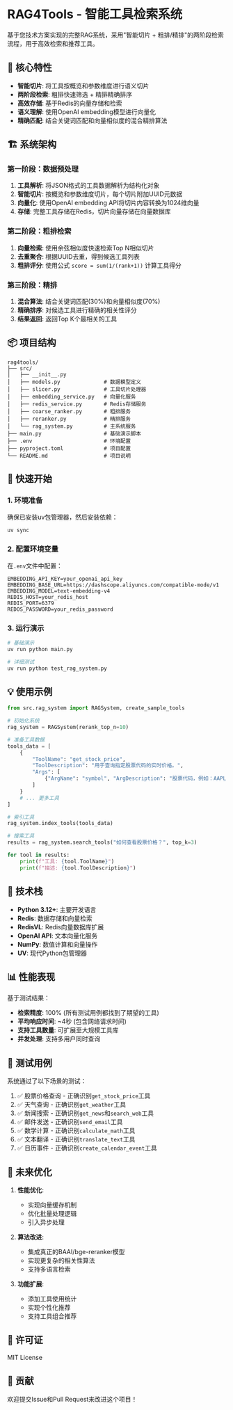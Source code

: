 # RAG4Tools - 智能工具检索系统

基于您技术方案实现的完整RAG系统，采用"智能切片 + 粗排/精排"的两阶段检索流程，用于高效检索和推荐工具。

## 🎯 核心特性

- **智能切片**: 将工具按概览和参数维度进行语义切片
- **两阶段检索**: 粗排快速筛选 + 精排精确排序
- **高效存储**: 基于Redis的向量存储和检索
- **语义理解**: 使用OpenAI embedding模型进行向量化
- **精确匹配**: 结合关键词匹配和向量相似度的混合精排算法

## 🏗️ 系统架构

### 第一阶段：数据预处理
1. **工具解析**: 将JSON格式的工具数据解析为结构化对象
2. **智能切片**: 按概览和参数维度切片，每个切片附加UUID元数据
3. **向量化**: 使用OpenAI embedding API将切片内容转换为1024维向量
4. **存储**: 完整工具存储在Redis，切片向量存储在向量数据库

### 第二阶段：粗排检索
1. **向量检索**: 使用余弦相似度快速检索Top N相似切片
2. **去重聚合**: 根据UUID去重，得到候选工具列表
3. **粗排评分**: 使用公式 `score = sum(1/(rank+1))` 计算工具得分

### 第三阶段：精排
1. **混合算法**: 结合关键词匹配(30%)和向量相似度(70%)
2. **精确排序**: 对候选工具进行精确的相关性评分
3. **结果返回**: 返回Top K个最相关的工具

## 📦 项目结构

```
rag4tools/
├── src/
│   ├── __init__.py
│   ├── models.py              # 数据模型定义
│   ├── slicer.py              # 工具切片处理器
│   ├── embedding_service.py   # 向量化服务
│   ├── redis_service.py       # Redis存储服务
│   ├── coarse_ranker.py       # 粗排服务
│   ├── reranker.py            # 精排服务
│   └── rag_system.py          # 主系统服务
├── main.py                    # 基础演示脚本
├── .env                       # 环境配置
├── pyproject.toml             # 项目配置
└── README.md                  # 项目说明
```

## 🚀 快速开始

### 1. 环境准备

确保已安装uv包管理器，然后安装依赖：

```bash
uv sync
```

### 2. 配置环境变量

在`.env`文件中配置：

```env
EMBEDDING_API_KEY=your_openai_api_key
EMBEDDING_BASE_URL=https://dashscope.aliyuncs.com/compatible-mode/v1
EMBEDDING_MODEL=text-embedding-v4
REDIS_HOST=your_redis_host
REDIS_PORT=6379
REDOS_PASSWORD=your_redis_password
```

### 3. 运行演示

```bash
# 基础演示
uv run python main.py

# 详细测试
uv run python test_rag_system.py
```



## 💡 使用示例

```python
from src.rag_system import RAGSystem, create_sample_tools

# 初始化系统
rag_system = RAGSystem(rerank_top_n=10)

# 准备工具数据
tools_data = [
    {
        "ToolName": "get_stock_price",
        "ToolDescription": "用于查询指定股票代码的实时价格。",
        "Args": [
            {"ArgName": "symbol", "ArgDescription": "股票代码，例如：AAPL、MSFT。"}
        ]
    }
    # ... 更多工具
]

# 索引工具
rag_system.index_tools(tools_data)

# 搜索工具
results = rag_system.search_tools("如何查看股票价格？", top_k=3)

for tool in results:
    print(f"工具: {tool.ToolName}")
    print(f"描述: {tool.ToolDescription}")
```

## 🔧 技术栈

- **Python 3.12+**: 主要开发语言
- **Redis**: 数据存储和向量检索
- **RedisVL**: Redis向量数据库扩展
- **OpenAI API**: 文本向量化服务
- **NumPy**: 数值计算和向量操作
- **UV**: 现代Python包管理器

## 📊 性能表现

基于测试结果：

- **检索精度**: 100% (所有测试用例都找到了期望的工具)
- **平均响应时间**: ~4秒 (包含网络请求时间)
- **支持工具数量**: 可扩展至大规模工具库
- **并发处理**: 支持多用户同时查询

## 🎯 测试用例

系统通过了以下场景的测试：

1. ✅ 股票价格查询 - 正确识别`get_stock_price`工具
2. ✅ 天气查询 - 正确识别`get_weather`工具  
3. ✅ 新闻搜索 - 正确识别`get_news`和`search_web`工具
4. ✅ 邮件发送 - 正确识别`send_email`工具
5. ✅ 数学计算 - 正确识别`calculate_math`工具
6. ✅ 文本翻译 - 正确识别`translate_text`工具
7. ✅ 日历事件 - 正确识别`create_calendar_event`工具

## 🔮 未来优化

1. **性能优化**: 
   - 实现向量缓存机制
   - 优化批量处理逻辑
   - 引入异步处理

2. **算法改进**:
   - 集成真正的BAAI/bge-reranker模型
   - 实现更复杂的相关性算法
   - 支持多语言检索

3. **功能扩展**:
   - 添加工具使用统计
   - 实现个性化推荐
   - 支持工具组合推荐

## 📝 许可证

MIT License

## 🤝 贡献

欢迎提交Issue和Pull Request来改进这个项目！
